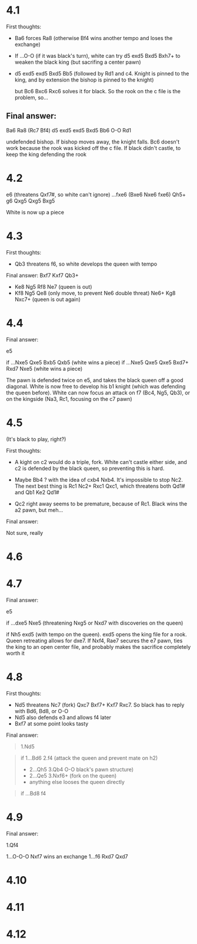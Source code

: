 # 4.1

First thoughts:
- Ba6 forces Ra8 (otherwise Bf4 wins another tempo and loses the exchange)

- If ...O-O (if it was black's turn), white can try
d5 exd5 Bxd5 Bxh7+ to weaken the black king (but sacrifing a center pawn)

- d5 exd5 exd5 Bxd5 Bb5 (followed by Rd1 and c4. Knight is pinned to the king,
    and by extension the bishop is pinned to the knight)

    but Bc6 Bxc6 Rxc6 solves it for black. So the rook on the c file is the
    problem, so...

## Final answer:

Ba6 Ra8 (Rc7 Bf4)
d5 exd5
exd5 Bxd5
Bb6 O-O
Rd1

undefended bishop. If bishop moves away, the knight falls. Bc6 doesn't
work because the rook was kicked off the c file. If black didn't castle, to
keep the king defending the rook


# 4.2

e6 (threatens Qxf7#, so white can't ignore)
...fxe6 (Bxe6 Nxe6 fxe6)
Qh5+ g6
Qxg5 Qxg5
Bxg5

White is now up a piece

# 4.3

First thoughts:
- Qb3 threatens f6, so white develops the queen with tempo

Final answer:
Bxf7 Kxf7
Qb3+
  - Ke8 Ng5 Rf8 Ne7 (queen is out)
  - Kf8 Ng5 Qe8 (only move, to prevent Ne6 double threat) Ne6+ Kg8 Nxc7+ (queen
      is out again)

# 4.4

Final answer:

e5

if ...Nxe5 Qxe5 Bxb5 Qxb5 (white wins a piece)
if ...Nxe5 Qxe5 Qxe5 Bxd7+ Rxd7 Nxe5 (white wins a piece)

The pawn is defended twice on e5, and takes the black queen off a good diagonal.
White is now free to develop his b1 knight (which was defending the queen
before). White can now focus an attack on f7 (Bc4, Ng5, Qb3), or on the
kingside (Na3, Rc1, focusing on the c7 pawn)

# 4.5

(It's black to play, right?)

First thoughts:
- A kight on c2 would do a triple, fork. White can't castle either side, and c2
    is defended by the black queen, so preventing this is hard.

- Maybe Bb4 ? with the idea of cxb4 Nxb4. It's impossible to stop Nc2. The next best thing is
    Rc1 Nc2+ Rxc1 Qxc1, which threatens both Qd1# and Qb1 Ke2 Qd1#

- Qc2 right away seems to be premature, because of Rc1. Black wins the a2 pawn,
    but meh...


Final answer:

Not sure, really


# 4.6

# 4.7

Final answer:

e5

if ...dxe5 Nxe5 (threatening Nxg5 or Nxd7 with discoveries on the queen)

if Nh5 exd5 (with tempo on the queen). exd5 opens the king file for a rook.
Queen retreating allows for dxe7. If Nxf4, Rae7 secures the e7 pawn, ties the
king to an open center file, and probably makes the sacrifice completely worth
it

# 4.8

First thoughts:

- Nd5 threatens Nc7 (fork) Qxc7 Bxf7+ Kxf7 Rxc7. So black has to reply with
    Bd6, Bd8, or O-O
- Nd5 also defends e3 and allows f4 later
- Bxf7 at some point looks tasty

Final answer:

> 1.Nd5

> if 1...Bd6 2.f4 (attack the queen and prevent mate on h2)
>    - 2...Qh5 3.Qb4 O-O
>        black's pawn structure)
>   - 2...Qe5 3.Nxf6+ (fork on the queen)
>   - anything else looses the queen directly

> if ...Bd8 f4

# 4.9

Final answer:

1.Qf4

1...O-O-O Nxf7 wins an exchange
1...f6 Rxd7 Qxd7

# 4.10

# 4.11

# 4.12

